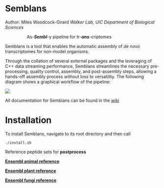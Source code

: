 # Semblans
Author: Miles Woodcock-Girard
*Walker Lab, UIC Department of Biological Sciences*

&nbsp;&nbsp;&nbsp;&nbsp;&nbsp;&nbsp;&nbsp;&nbsp;&nbsp;&nbsp;&nbsp;&nbsp;&nbsp;&nbsp;&nbsp;&nbsp;&nbsp; As-***Sembl***-y pipeline for tr-***ans***-criptomes

Semblans is a tool that enables the automatic assembly of *de novo* transcriptomes for non-model organisms.

Through the collation of several external packages and the leveraging of C++ data streaming performance, Semblans streamlines the necessary pre-processing, quality control, assembly, and post-assembly steps, allowing a hands-off assembly process without loss to versatility. The following diagram shows a graphical workflow of the pipeline:

![](https://live.staticflickr.com/65535/53545551413_5bd8abc933_k.jpg)

All documentation for Semblans can be found in the [wiki](https://github.com/gladshire/Semblans/wiki)

# Installation
To install Semblans, navigate to its root directory and then call
```
./install.sh
```

Reference peptide sets for **postprocess**

[**Ensembl animal reference**](https://uofi.app.box.com/s/0rlp6q0u5uvc161mzbdr3c0xoiti63sk)

[**Ensembl plant reference**](https://uofi.app.box.com/s/lvg7x2qrxvg8hfcmue9xv4y9t1rgfb48)

[**Ensembl fungi reference**](https://uofi.box.com/s/qc4nmun4apb0pik5fqxukn4qvn3wm943)
